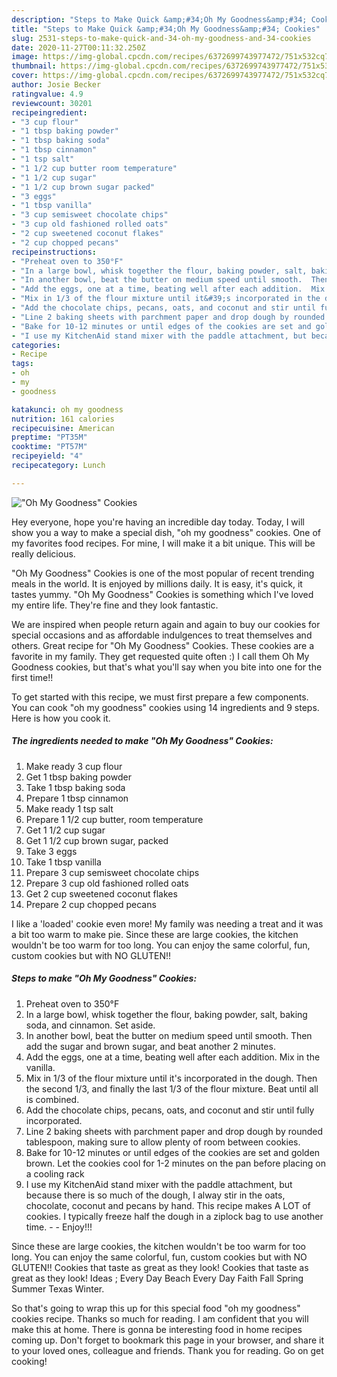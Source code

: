 ```yaml
---
description: "Steps to Make Quick &amp;#34;Oh My Goodness&amp;#34; Cookies"
title: "Steps to Make Quick &amp;#34;Oh My Goodness&amp;#34; Cookies"
slug: 2531-steps-to-make-quick-and-34-oh-my-goodness-and-34-cookies
date: 2020-11-27T00:11:32.250Z
image: https://img-global.cpcdn.com/recipes/6372699743977472/751x532cq70/oh-my-goodness-cookies-recipe-main-photo.jpg
thumbnail: https://img-global.cpcdn.com/recipes/6372699743977472/751x532cq70/oh-my-goodness-cookies-recipe-main-photo.jpg
cover: https://img-global.cpcdn.com/recipes/6372699743977472/751x532cq70/oh-my-goodness-cookies-recipe-main-photo.jpg
author: Josie Becker
ratingvalue: 4.9
reviewcount: 30201
recipeingredient:
- "3 cup flour"
- "1 tbsp baking powder"
- "1 tbsp baking soda"
- "1 tbsp cinnamon"
- "1 tsp salt"
- "1 1/2 cup butter room temperature"
- "1 1/2 cup sugar"
- "1 1/2 cup brown sugar packed"
- "3 eggs"
- "1 tbsp vanilla"
- "3 cup semisweet chocolate chips"
- "3 cup old fashioned rolled oats"
- "2 cup sweetened coconut flakes"
- "2 cup chopped pecans"
recipeinstructions:
- "Preheat oven to 350°F"
- "In a large bowl, whisk together the flour, baking powder, salt, baking soda, and cinnamon.  Set aside."
- "In another bowl, beat the butter on medium speed until smooth.  Then add the sugar and brown sugar, and beat another 2 minutes."
- "Add the eggs, one at a time, beating well after each addition.  Mix in the vanilla."
- "Mix in 1/3 of the flour mixture until it&#39;s incorporated in the dough.  Then the second 1/3, and finally the last 1/3 of the flour mixture.  Beat until all is combined."
- "Add the chocolate chips, pecans, oats, and coconut and stir until fully incorporated."
- "Line 2 baking sheets with parchment paper and drop dough by rounded tablespoon, making sure to allow plenty of room between cookies."
- "Bake for 10-12 minutes or until edges of the cookies are set and golden brown.  Let the cookies cool for 1-2 minutes on the pan before placing on a cooling rack"
- "I use my KitchenAid stand mixer with the paddle attachment, but because there is so much of the dough, I alway stir in the oats, chocolate, coconut and pecans by hand.  This recipe makes A LOT of cookies.  I typically freeze half the dough in a ziplock bag to use another time.  Enjoy!!!"
categories:
- Recipe
tags:
- oh
- my
- goodness

katakunci: oh my goodness 
nutrition: 161 calories
recipecuisine: American
preptime: "PT35M"
cooktime: "PT57M"
recipeyield: "4"
recipecategory: Lunch

---
```



![&#34;Oh My Goodness&#34; Cookies](https://img-global.cpcdn.com/recipes/6372699743977472/751x532cq70/oh-my-goodness-cookies-recipe-main-photo.jpg)

Hey everyone, hope you're having an incredible day today. Today, I will show you a way to make a special dish, &#34;oh my goodness&#34; cookies. One of my favorites food recipes. For mine, I will make it a bit unique. This will be really delicious.

&#34;Oh My Goodness&#34; Cookies is one of the most popular of recent trending meals in the world. It is enjoyed by millions daily. It is easy, it's quick, it tastes yummy. &#34;Oh My Goodness&#34; Cookies is something which I've loved my entire life. They're fine and they look fantastic.

We are inspired when people return again and again to buy our cookies for special occasions and as affordable indulgences to treat themselves and others. Great recipe for &#34;Oh My Goodness&#34; Cookies. These cookies are a favorite in my family. They get requested quite often :) I call them Oh My Goodness cookies, but that&#39;s what you&#39;ll say when you bite into one for the first time!!


To get started with this recipe, we must first prepare a few components. You can cook &#34;oh my goodness&#34; cookies using 14 ingredients and 9 steps. Here is how you cook it.

<!--inarticleads1-->

##### The ingredients needed to make &#34;Oh My Goodness&#34; Cookies:

1. Make ready 3 cup flour
1. Get 1 tbsp baking powder
1. Take 1 tbsp baking soda
1. Prepare 1 tbsp cinnamon
1. Make ready 1 tsp salt
1. Prepare 1 1/2 cup butter, room temperature
1. Get 1 1/2 cup sugar
1. Get 1 1/2 cup brown sugar, packed
1. Take 3 eggs
1. Take 1 tbsp vanilla
1. Prepare 3 cup semisweet chocolate chips
1. Prepare 3 cup old fashioned rolled oats
1. Get 2 cup sweetened coconut flakes
1. Prepare 2 cup chopped pecans


I like a &#39;loaded&#39; cookie even more! My family was needing a treat and it was a bit too warm to make pie. Since these are large cookies, the kitchen wouldn&#39;t be too warm for too long. You can enjoy the same colorful, fun, custom cookies but with NO GLUTEN!! 

<!--inarticleads2-->

##### Steps to make &#34;Oh My Goodness&#34; Cookies:

1. Preheat oven to 350°F
1. In a large bowl, whisk together the flour, baking powder, salt, baking soda, and cinnamon.  Set aside.
1. In another bowl, beat the butter on medium speed until smooth.  Then add the sugar and brown sugar, and beat another 2 minutes.
1. Add the eggs, one at a time, beating well after each addition.  Mix in the vanilla.
1. Mix in 1/3 of the flour mixture until it&#39;s incorporated in the dough.  Then the second 1/3, and finally the last 1/3 of the flour mixture.  Beat until all is combined.
1. Add the chocolate chips, pecans, oats, and coconut and stir until fully incorporated.
1. Line 2 baking sheets with parchment paper and drop dough by rounded tablespoon, making sure to allow plenty of room between cookies.
1. Bake for 10-12 minutes or until edges of the cookies are set and golden brown.  Let the cookies cool for 1-2 minutes on the pan before placing on a cooling rack
1. I use my KitchenAid stand mixer with the paddle attachment, but because there is so much of the dough, I alway stir in the oats, chocolate, coconut and pecans by hand.  This recipe makes A LOT of cookies.  I typically freeze half the dough in a ziplock bag to use another time. -  - Enjoy!!!


Since these are large cookies, the kitchen wouldn&#39;t be too warm for too long. You can enjoy the same colorful, fun, custom cookies but with NO GLUTEN!! Cookies that taste as great as they look! Cookies that taste as great as they look! Ideas ; Every Day Beach Every Day Faith Fall Spring Summer Texas Winter. 

So that's going to wrap this up for this special food &#34;oh my goodness&#34; cookies recipe. Thanks so much for reading. I am confident that you will make this at home. There is gonna be interesting food in home recipes coming up. Don't forget to bookmark this page in your browser, and share it to your loved ones, colleague and friends. Thank you for reading. Go on get cooking!
